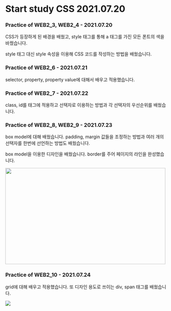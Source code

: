 # Start study CSS 2021.07.20

### Practice of WEB2_3, WEB2_4 - 2021.07.20
CSS가 등장하게 된 배경을 배웠고, style 태그를 통해 a 태그를 가진 모든 폰트의 색을 바꿨습니다.

style 태그 대신 style 속성을 이용해 CSS 코드를 작성하는 방법을 배웠습니다.

### Practice of WEB2_6 - 2021.07.21
selector, property, property value에 대해서 배우고 적용했습니다.

### Practice of WEB2_7 - 2021.07.22
class, id를 태그에 적용하고 선택자로 이용하는 방법과 각 선택자의 우선순위를 배웠습니다.

### Practice of WEB2_8, WEB2_9 - 2021.07.23
box model에 대해 배웠습니다. padding, margin 값들을 조정하는 방법과 여러 개의 선택자를 한번에 선언하는 방법도 배웠습니다.

box model을 이용한 디자인을 배웠습니다. border를 주어 페이지의 라인을 완성했습니다.

<img src="https://user-images.githubusercontent.com/68963707/126785220-5f51295e-4dee-4c86-b31f-d9005460862d.png" width="500" height="300">

### Practice of WEB2_10 - 2021.07.24
grid에 대해 배우고 적용했습니다. 또 디자인 용도로 쓰이는 div, span 태그를 배웠습니다.

<img src="https://user-images.githubusercontent.com/68963707/126872292-138dd5f2-f05f-46f0-b969-7156405833a4.png">



